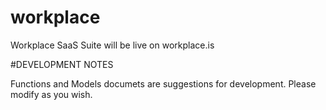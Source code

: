 workplace
=========

Workplace SaaS Suite will be live on workplace.is


#DEVELOPMENT NOTES

Functions and Models documets are suggestions for development. Please modify as you wish.
